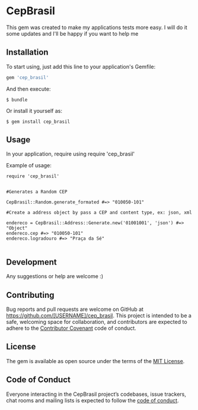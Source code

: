# CepBrasil

This gem was created to make my applications tests more easy. I will do it some updates and I'll be happy if you want to help me


## Installation

To start using, just add this line to your application's Gemfile:

```ruby
gem 'cep_brasil'
```

And then execute:

    $ bundle

Or install it yourself as:

    $ gem install cep_brasil

## Usage

In your application, require using require 'cep_brasil' 

Example of usage:

```
require 'cep_brasil'


#Generates a Random CEP

CepBrasil::Random.generate_formated #=> "010050-101"

#Create a address object by pass a CEP and content type, ex: json, xml

endereco = CepBrasil::Address::Generate.new('01001001', 'json') #=> "Object"
endereco.cep #=> "010050-101"
endereco.logradouro #=> "Praça da Sé"


```

## Development

Any suggestions or help are welcome :)

## Contributing

Bug reports and pull requests are welcome on GitHub at https://github.com/[USERNAME]/cep_brasil. This project is intended to be a safe, welcoming space for collaboration, and contributors are expected to adhere to the [Contributor Covenant](http://contributor-covenant.org) code of conduct.

## License

The gem is available as open source under the terms of the [MIT License](https://opensource.org/licenses/MIT).

## Code of Conduct

Everyone interacting in the CepBrasil project’s codebases, issue trackers, chat rooms and mailing lists is expected to follow the [code of conduct](https://github.com/[USERNAME]/cep_brasil/blob/master/CODE_OF_CONDUCT.md).
